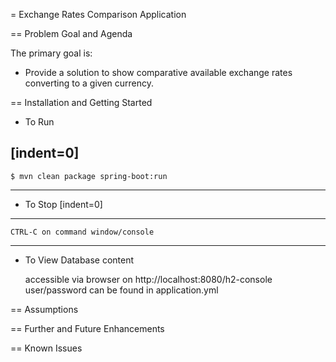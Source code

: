 
= Exchange Rates Comparison Application

== Problem Goal and Agenda

The primary goal is:

* Provide a solution to show comparative available exchange rates converting to a given currency. 

== Installation and Getting Started


* To Run

[indent=0]
----
    $ mvn clean package spring-boot:run
----

* To Stop
[indent=0]
----
    CTRL-C on command window/console
----

* To View Database content

    accessible via browser on http://localhost:8080/h2-console
    user/password can be found in application.yml


== Assumptions
    
    


== Further and Future Enhancements



== Known Issues
